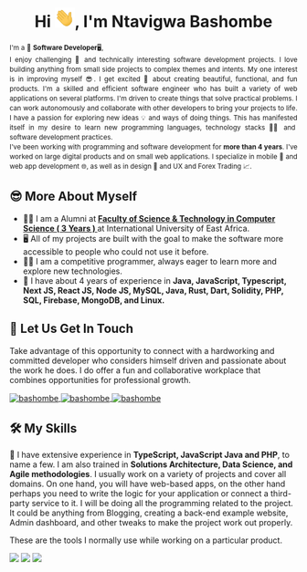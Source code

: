 <div align="center">
<h1 align="center">Hi <img width="35" src="https://github.com/1999AZZAR/1999AZZAR/blob/main/resources/img/waving.gif">, I'm Ntavigwa Bashombe</h1>
  <p align="justify">
  <small>
  I'm a 💯 <b>Software Developer</b>🖥️, <br/> 
  I enjoy challenging 👷 and technically interesting software development projects.
  I love building anything from small side projects to complex themes and intents. My one interest is in improving myself 😎. I get excited 🤩 about creating beautiful, functional, and fun products.
  I'm a skilled and efficient software engineer who has built a variety of web applications on several platforms. I'm driven to create things that solve practical problems. I can work autonomously and collaborate with other developers to bring your projects to life.
  I have a passion for exploring new ideas 💡 and ways of doing things. This has manifested itself in my desire to learn new programming languages, technology stacks 👨‍💻 and software development practices. <br/>
  I've been working with programming and software development for <b>more than 4 years</b>. I've worked on large digital products and on small web applications. I specialize in mobile 📱 and web app development 🌐, as well as in design 🎨 and UX and Forex Trading 📈.
  </small>
</p>
</div>

## 😎  More About Myself
- 👨‍🎓 I am a Alumni at<b> <a href="https://iuea.ac.ug/Graduation/sitepad-data/uploads//2022/06/GradLists-2019.pdf" target="_blank" rel="noopener noreferrer">
      Faculty of Science & Technology in Computer Science ( 3 Years ) 
      </a> </b>  at International University of East Africa.
- 🖥️ All of my projects are built with the goal to make the software more accessible to people who could not use it before.
- 🧑‍💻 I am a competitive programmer, always eager to learn more and explore new technologies.
- 👴 I have about 4 years of experience in <b>Java, JavaScript, Typescript, Next JS, React JS, Node JS, MySQL, Java, Rust, Dart, Solidity, PHP, SQL, Firebase, MongoDB, and Linux.</b>

<div>
    <h2 align="left">🤙 Let Us Get In Touch</h2>
    <p>
    Take advantage of this opportunity to connect with a hardworking and committed developer who considers himself driven and passionate about the work he does. I do offer a fun and collaborative workplace that combines opportunities for professional growth.
    </p>
    <p align="left">
      <a href="mailto:ntavigwabashombe@gmail.com" target="_blank" rel="noopener noreferrer">
        <img align="center" src="https://img.shields.io/badge/gmail-EA4335.svg?style=for-the-badge&logo=gmail&logoColor=white" alt="bashombe" height="30"/>
      </a>    <a href="https://twitter.com/ntavigwa" target="_blank" rel="noopener noreferrer">
        <img align="center" src="https://ik.imagekit.io/ntavigwa/icons/twitter_rA-qG_QIF.svg?ik-sdk-version=javascript-1.4.3&updatedAt=1664726046532" alt="bashombe" height="30"/>
      </a>  <a href="https://www.linkedin.com/in/ntavigwa-bashombe/" target="_blank" rel="noopener noreferrer">
        <img align="center" src="https://ik.imagekit.io/ntavigwa/icons/linkedin_UQLSbTWD7.svg?ik-sdk-version=javascript-1.4.3&updatedAt=1664726040292" alt="bashombe" height="30"/>
      </a>
    </p>
</div>


## 🛠️ My Skills

🚀 I have extensive experience in <b>TypeScript, JavaScript Java and PHP</b>, to name a few. I am also trained in <b>Solutions Architecture, Data Science, and Agile methodologies</b>. 
I usually work on a variety of projects and cover all domains. On one hand, you will have web-based apps, on the other hand perhaps you need to write the logic for your application or connect a third-party service to it.
I will be doing all the programming related to the project. It could be anything from Blogging, creating a back-end example website, Admin dashboard, and other tweaks to make the project work out properly.

These are the tools I normally use while working on a particular product.

<img width="30px" src="https://ik.imagekit.io/ntavigwa/icons/typescript_q7l5a4DnA.svg?ik-sdk-version=javascript-1.4.3&updatedAt=1664726044372" />    
<img width="30px" src="https://ik.imagekit.io/ntavigwa/icons/flutter_OfTWwPOUo.svg?ik-sdk-version=javascript-1.4.3&updatedAt=1664726036806" />  
<img width="30px" src="https://ik.imagekit.io/ntavigwa/icons/nextjs_VEQUm0fXgb.svg?ik-sdk-version=javascript-1.4.3&updatedAt=1664726040674" /> 
